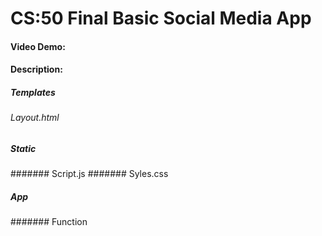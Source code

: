 # CS:50 Final Basic Social Media App
#### Video Demo:  <URL HERE>
#### Description:
##### Templates
###### Layout.html
##### Static
####### Script.js
####### Syles.css
##### App
####### Function
